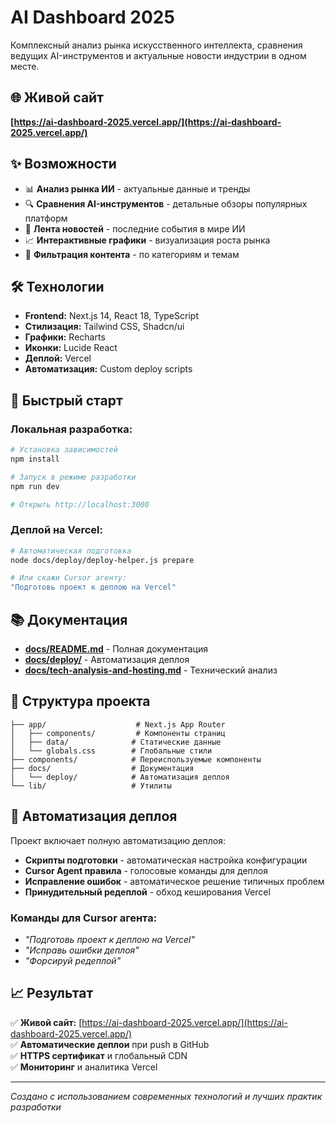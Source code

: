 # AI Dashboard 2025

Комплексный анализ рынка искусственного интеллекта, сравнения ведущих AI-инструментов и актуальные новости индустрии в одном месте.

## 🌐 Живой сайт
**[https://ai-dashboard-2025.vercel.app/](https://ai-dashboard-2025.vercel.app/)**

## ✨ Возможности

- 📊 **Анализ рынка ИИ** - актуальные данные и тренды
- 🔍 **Сравнения AI-инструментов** - детальные обзоры популярных платформ
- 📰 **Лента новостей** - последние события в мире ИИ
- 📈 **Интерактивные графики** - визуализация роста рынка
- 🎯 **Фильтрация контента** - по категориям и темам

## 🛠️ Технологии

- **Frontend:** Next.js 14, React 18, TypeScript
- **Стилизация:** Tailwind CSS, Shadcn/ui
- **Графики:** Recharts
- **Иконки:** Lucide React
- **Деплой:** Vercel
- **Автоматизация:** Custom deploy scripts

## 🚀 Быстрый старт

### Локальная разработка:
```bash
# Установка зависимостей
npm install

# Запуск в режиме разработки
npm run dev

# Открыть http://localhost:3000
```

### Деплой на Vercel:
```bash
# Автоматическая подготовка
node docs/deploy/deploy-helper.js prepare

# Или скажи Cursor агенту:
"Подготовь проект к деплою на Vercel"
```

## 📚 Документация

- **[docs/README.md](docs/README.md)** - Полная документация
- **[docs/deploy/](docs/deploy/)** - Автоматизация деплоя
- **[docs/tech-analysis-and-hosting.md](docs/tech-analysis-and-hosting.md)** - Технический анализ

## 🎯 Структура проекта

```
├── app/                    # Next.js App Router
│   ├── components/         # Компоненты страниц
│   ├── data/              # Статические данные
│   └── globals.css        # Глобальные стили
├── components/            # Переиспользуемые компоненты
├── docs/                  # Документация
│   └── deploy/            # Автоматизация деплоя
└── lib/                   # Утилиты
```

## 🔧 Автоматизация деплоя

Проект включает полную автоматизацию деплоя:

- **Скрипты подготовки** - автоматическая настройка конфигурации
- **Cursor Agent правила** - голосовые команды для деплоя
- **Исправление ошибок** - автоматическое решение типичных проблем
- **Принудительный редеплой** - обход кеширования Vercel

### Команды для Cursor агента:
- *"Подготовь проект к деплою на Vercel"*
- *"Исправь ошибки деплоя"*
- *"Форсируй редеплой"*

## 📈 Результат

✅ **Живой сайт:** [https://ai-dashboard-2025.vercel.app/](https://ai-dashboard-2025.vercel.app/)  
✅ **Автоматические деплои** при push в GitHub  
✅ **HTTPS сертификат** и глобальный CDN  
✅ **Мониторинг** и аналитика Vercel  

---

*Создано с использованием современных технологий и лучших практик разработки*
